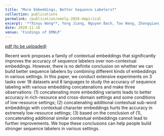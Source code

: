 ```yaml
---
title: "More Embeddings, Better Sequence Labelers?"
collection: publications
permalink: /publication/emnlp-2020-empirical
excerpt: '**Xinyu Wang**, Yong Jiang, Nguyen Bach, Tao Wang, Zhongqiang Huang, Fei Huang and Kewei Tu.'
date: 2020-11-16
venue: 'Findings of EMNLP'
---
```


<!-- [pdf](https://arxiv.org/pdf/1906.07880.pdf)
[code](https://github.com/wangxinyu0922/Second_Order_SDP)
[bibtex](https://www.aclweb.org/anthology/P19-1454.bib) -->
[pdf (to be uploaded)]()

Recent work proposes a family of contextual embeddings that significantly improves the accuracy of sequence labelers over non-contextual embeddings. However, there is no definite conclusion on whether we can build better sequence labelers by combining different kinds of embeddings in various settings. 
In this paper, we conduct extensive experiments on 3 tasks over 18 datasets and 8 languages to study the accuracy of sequence labeling with various embedding concatenations and make three observations: (1) concatenating more embedding variants leads to better accuracy in rich-resource and cross-domain settings and some conditions of low-resource settings; (2) concatenating additional contextual sub-word embeddings with contextual character embeddings hurts the accuracy in extremely low-resource settings; (3) based on the conclusion of (1), concatenating additional similar contextual embeddings cannot lead to further improvements. We hope these conclusions can help people build stronger sequence labelers in various settings.